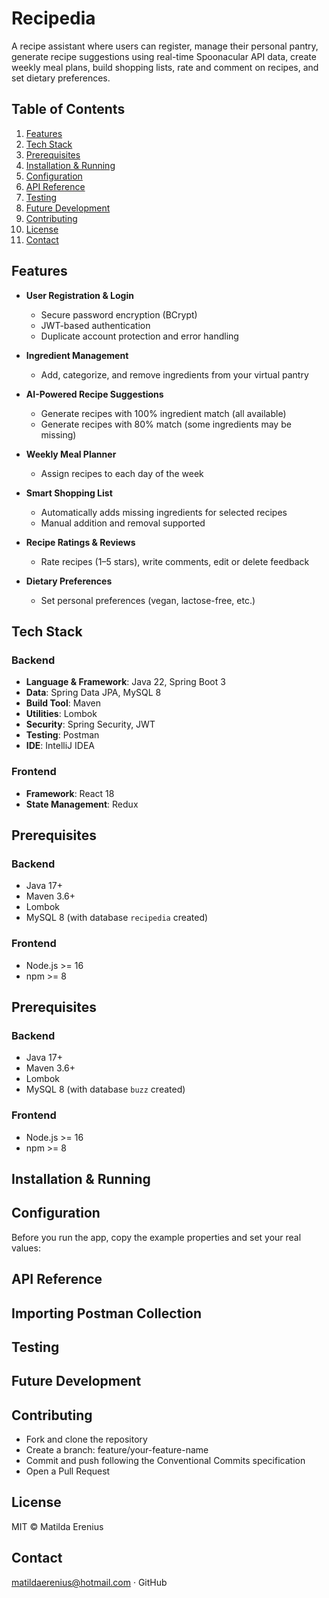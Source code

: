 # Recipedia
A recipe assistant where users can register, manage their personal pantry, generate recipe suggestions using real-time Spoonacular API data, create weekly meal plans, build shopping lists, rate and comment on recipes, and set dietary preferences.

## Table of Contents
1. [Features](#features)
2. [Tech Stack](#tech-stack)
3. [Prerequisites](#prerequisites)
4. [Installation & Running](#installation--running)
5. [Configuration](#configuration)
6. [API Reference](#api-reference)
7. [Testing](#testing)
8. [Future Development](#future-development)
9. [Contributing](#contributing)
10. [License](#license)
11. [Contact](#contact)

## Features
- **User Registration & Login**
    - Secure password encryption (BCrypt)
    - JWT-based authentication
    - Duplicate account protection and error handling

- **Ingredient Management**
    - Add, categorize, and remove ingredients from your virtual pantry

- **AI-Powered Recipe Suggestions**
    - Generate recipes with 100% ingredient match (all available)
    - Generate recipes with 80% match (some ingredients may be missing)

- **Weekly Meal Planner**
    - Assign recipes to each day of the week

- **Smart Shopping List**
    - Automatically adds missing ingredients for selected recipes
    - Manual addition and removal supported

- **Recipe Ratings & Reviews**
    - Rate recipes (1–5 stars), write comments, edit or delete feedback

- **Dietary Preferences**
    - Set personal preferences (vegan, lactose-free, etc.)

## Tech Stack

### Backend
- **Language & Framework**: Java 22, Spring Boot 3
- **Data**: Spring Data JPA, MySQL 8
- **Build Tool**: Maven
- **Utilities**: Lombok
- **Security**: Spring Security, JWT
- **Testing**: Postman
- **IDE**: IntelliJ IDEA

### Frontend
- **Framework**: React 18
- **State Management**: Redux

## Prerequisites

### Backend
- Java 17+
- Maven 3.6+
- Lombok
- MySQL 8 (with database `recipedia` created)

### Frontend
- Node.js >= 16
- npm >= 8
## Prerequisites

### Backend
- Java 17+
- Maven 3.6+
- Lombok
- MySQL 8 (with database `buzz` created)

### Frontend
- Node.js >= 16
- npm >= 8

## Installation & Running

## Configuration

Before you run the app, copy the example properties and set your real values:

## API Reference

## Importing Postman Collection

## Testing

## Future Development

## Contributing
- Fork and clone the repository
- Create a branch: feature/your-feature-name
- Commit and push following the Conventional Commits specification
- Open a Pull Request

## License
MIT © Matilda Erenius

## Contact
matildaerenius@hotmail.com · GitHub